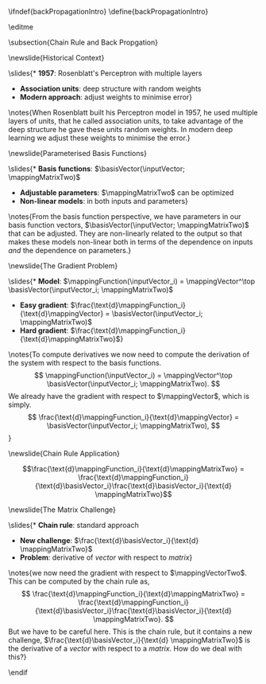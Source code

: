 \ifndef{backPropagationIntro}
\define{backPropagationIntro}

\editme

\subsection{Chain Rule and Back Propgation}

\newslide{Historical Context}

\slides{* **1957**: Rosenblatt's Perceptron with multiple layers
* **Association units**: deep structure with random weights
* **Modern approach**: adjust weights to minimise error}

\notes{When Rosenblatt built his Perceptron model in 1957, he used multiple layers of units, that he called association units, to take advantage of the deep structure he gave these units random weights. In modern deep learning we adjust these weights to minimise the error.}

\newslide{Parameterised Basis Functions}

\slides{* **Basis functions**: $\basisVector(\inputVector; \mappingMatrixTwo)$
* **Adjustable parameters**: $\mappingMatrixTwo$ can be optimized
* **Non-linear models**: in both inputs and parameters}

\notes{From the basis function perspective, we have parameters in our basis function vectors, $\basisVector(\inputVector; \mappingMatrixTwo)$ that can be adjusted. They are non-linearly related to the output so that makes these models non-linear both in terms of the dependence on inputs *and* the dependence on parameters.}

\newslide{The Gradient Problem}

\slides{* **Model**: $\mappingFunction(\inputVector_i) = \mappingVector^\top \basisVector(\inputVector_i; \mappingMatrixTwo)$
* **Easy gradient**: $\frac{\text{d}\mappingFunction_i}{\text{d}\mappingVector} = \basisVector(\inputVector_i; \mappingMatrixTwo)$
* **Hard gradient**: $\frac{\text{d}\mappingFunction_i}{\text{d}\mappingMatrixTwo}$}

\notes{To compute derivatives we now need to compute the derivation of the system with respect to the basis functions.
$$
\mappingFunction(\inputVector_i) = \mappingVector^\top \basisVector(\inputVector_i; \mappingMatrixTwo).
$$
We already have the gradient with respect to $\mappingVector$, which is simply.
$$
\frac{\text{d}\mappingFunction_i}{\text{d}\mappingVector} = \basisVector(\inputVector_i; \mappingMatrixTwo),
$$}

\newslide{Chain Rule Application}

$$\frac{\text{d}\mappingFunction_i}{\text{d}\mappingMatrixTwo} = \frac{\text{d}\mappingFunction_i}{\text{d}\basisVector_i}\frac{\text{d}\basisVector_i}{\text{d} \mappingMatrixTwo}$$

\newslide{The Matrix Challenge}

\slides{* **Chain rule**: standard approach
* **New challenge**: $\frac{\text{d}\basisVector_i}{\text{d} \mappingMatrixTwo}$
* **Problem**: derivative of *vector* with respect to *matrix*}

\notes{we now need the gradient with respect to $\mappingVectorTwo$. This can be computed by the chain rule as,
$$
\frac{\text{d}\mappingFunction_i}{\text{d}\mappingMatrixTwo} = \frac{\text{d}\mappingFunction_i}{\text{d}\basisVector_i}\frac{\text{d}\basisVector_i}{\text{d} \mappingMatrixTwo}.
$$
But we have to be careful here. This is the chain rule, but it contains a new challenge, $\frac{\text{d}\basisVector_i}{\text{d} \mappingMatrixTwo}$ is the derivative of a *vector* with respect to a *matrix*. How do we deal with this?}


\endif
